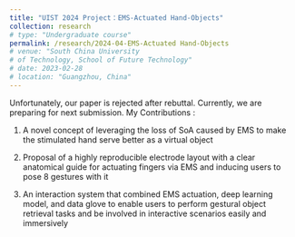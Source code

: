 ```yaml
---
title: "UIST 2024 Project：EMS-Actuated Hand-Objects"
collection: research
# type: "Undergraduate course"
permalink: /research/2024-04-EMS-Actuated Hand-Objects
# venue: "South China University 
# of Technology, School of Future Technology"
# date: 2023-02-28
# location: "Guangzhou, China"
---
```

Unfortunately, our paper is rejected after rebuttal. Currently, we are preparing for next submission.
My Contributions :
1.  A novel concept of leveraging the loss of SoA caused by EMS to make the stimulated hand serve better as a virtual
object

2. Proposal of a highly reproducible electrode layout with a clear anatomical guide for actuating fingers via EMS and
inducing users to pose 8 gestures with it

3.  An interaction system that combined EMS actuation, deep learning model, and data glove to enable users to perform
gestural object retrieval tasks and be involved in interactive scenarios easily and immersively

